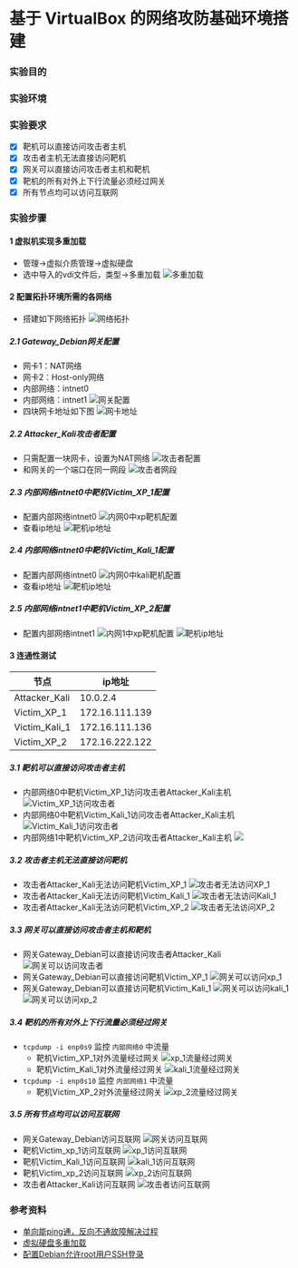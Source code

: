 # 基于 VirtualBox 的网络攻防基础环境搭建
### 实验目的

### 实验环境
### 实验要求
- [x] 靶机可以直接访问攻击者主机
- [x] 攻击者主机无法直接访问靶机
- [x] 网关可以直接访问攻击者主机和靶机
- [x] 靶机的所有对外上下行流量必须经过网关
- [x] 所有节点均可以访问互联网
### 实验步骤
#### 1 虚拟机实现多重加载
- 管理->虚拟介质管理->虚拟硬盘
- 选中导入的vdi文件后，类型->多重加载
    ![多重加载](./img/1%20%E8%99%9A%E6%8B%9F%E6%9C%BA%E5%AE%9E%E7%8E%B0%E5%A4%9A%E9%87%8D%E5%8A%A0%E8%BD%BD.png)
#### 2 配置拓扑环境所需的各网络
- 搭建如下网络拓扑
  ![网络拓扑](./img/30%20%E7%BD%91%E7%BB%9C%E6%8B%93%E6%89%91%E5%9B%BE.jpg)
##### 2.1 Gateway_Debian网关配置
- 网卡1：NAT网络
- 网卡2：Host-only网络
- 内部网络：intnet0
- 内部网络：intnet1
    ![网关配置](./img/2%20%E7%BD%91%E5%85%B3%E9%85%8D%E7%BD%AE%E5%9B%9B%E5%9D%97%E7%BD%91%E5%8D%A1.png)
- 四块网卡地址如下图
    ![网卡地址](./img/3%20%E7%BD%91%E5%85%B3%E5%9B%9B%E5%9D%97%E7%BD%91%E5%8D%A1%E5%9C%B0%E5%9D%80.png)
##### 2.2 Attacker_Kali攻击者配置
- 只需配置一块网卡，设置为NAT网络
    ![攻击者配置](./img/4%20%E6%94%BB%E5%87%BB%E8%80%85%E9%85%8D%E7%BD%AE.png)
- 和网关的一个端口在同一网段
    ![攻击者网段](./img/5%20%E6%94%BB%E5%87%BB%E8%80%85%E7%BD%91%E7%BB%9C%E5%9C%B0%E5%9D%80.png)
##### 2.3 内部网络intnet0中靶机Victim_XP_1配置
- 配置内部网络intnet0
    ![内网0中xp靶机配置](./img/6%20%E5%86%85%E9%83%A8%E7%BD%91%E7%BB%9C0%E4%B8%ADwin7%E9%9D%B6%E6%9C%BA.png)
- 查看ip地址
    ![靶机ip地址](./img/7%20%E5%86%85%E9%83%A8%E7%BD%91%E7%BB%9C0%E4%B8%ADwin7%E9%9D%B6%E6%9C%BA%E5%9C%B0%E5%9D%80.png)
##### 2.4 内部网络intnet0中靶机Victim_Kali_1配置
- 配置内部网络intnet0
    ![内网0中kali靶机配置](./img/8%20%E5%86%85%E9%83%A8%E7%BD%91%E7%BB%9C0%E4%B8%ADkali%E9%9D%B6%E6%9C%BA.png)
- 查看ip地址
    ![靶机ip地址](./img/9%20%E5%86%85%E9%83%A8%E7%BD%91%E7%BB%9C0%E4%B8%ADkali%E9%9D%B6%E6%9C%BA%E5%9C%B0%E5%9D%80.png)
  
##### 2.5 内部网络intnet1中靶机Victim_XP_2配置
- 配置内部网络intnet1
    ![内网1中xp靶机配置](./img/10%20%E5%86%85%E9%83%A8%E7%BD%91%E7%BB%9C1%E4%B8%ADwin7%E9%9D%B6%E6%9C%BA.png)
    ![靶机ip地址](./img/11%20%E5%86%85%E9%83%A8%E7%BD%91%E7%BB%9C1%E4%B8%ADwin7%E9%9D%B6%E6%9C%BA%E5%9C%B0%E5%9D%80.png)
  
#### 3 连通性测试
  |节点|ip地址|
  |----|----|
  |Attacker_Kali|10.0.2.4|
  |Victim_XP_1|172.16.111.139|
  |Victim_Kali_1|172.16.111.136|
  |Victim_XP_2|172.16.222.122|

##### 3.1 靶机可以直接访问攻击者主机
- 内部网络0中靶机Victim_XP_1访问攻击者Attacker_Kali主机
  ![Victim_XP_1访问攻击者](./img/12%20%E5%86%85%E7%BD%910%E9%9D%B6%E6%9C%BAwin7%E8%AE%BF%E9%97%AE%E6%94%BB%E5%87%BB%E8%80%85.png)
- 内部网络0中靶机Victim_Kali_1访问攻击者Attacker_Kali主机
  ![Victim_Kali_1访问攻击者](./img/13%20%E5%86%85%E7%BD%910%E9%9D%B6%E6%9C%BAkali%E8%AE%BF%E9%97%AE%E6%94%BB%E5%87%BB%E8%80%85.png)
- 内部网络1中靶机Victim_XP_2访问攻击者Attacker_Kali主机
  ![](./img/14%20%E5%86%85%E7%BD%911%E9%9D%B6%E6%9C%BAxp%E8%AE%BF%E9%97%AE%E6%94%BB%E5%87%BB%E8%80%85.png)
##### 3.2 攻击者主机无法直接访问靶机
- 攻击者Attacker_Kali无法访问靶机Victim_XP_1
  ![攻击者无法访问XP_1](./img/15%20%E6%94%BB%E5%87%BB%E8%80%85%E6%97%A0%E6%B3%95%E8%AE%BF%E9%97%AExp_1.png)
- 攻击者Attacker_Kali无法访问靶机Victim_Kali_1
  ![攻击者无法访问Kali_1](./img/16%20%E6%94%BB%E5%87%BB%E8%80%85%E6%97%A0%E6%B3%95%E8%AE%BF%E9%97%AEkali_1.png)
- 攻击者Attacker_Kali无法访问靶机Victim_XP_2
  ![攻击者无法访问XP_2](./img/17%20%E6%94%BB%E5%87%BB%E8%80%85%E6%97%A0%E6%B3%95%E8%AE%BF%E9%97%AExp_2.png)
##### 3.3 网关可以直接访问攻击者主机和靶机
- 网关Gateway_Debian可以直接访问攻击者Attacker_Kali
  ![网关可以访问攻击者](./img/18%20%E7%BD%91%E5%85%B3%E5%8F%AF%E4%BB%A5%E8%AE%BF%E9%97%AE%E6%94%BB%E5%87%BB%E8%80%85.png)
- 网关Gateway_Debian可以直接访问靶机Victim_XP_1
  ![网关可以访问xp_1](./img/19%20%E7%BD%91%E5%85%B3%E5%8F%AF%E4%BB%A5%E8%AE%BF%E9%97%AExp_1.png)
- 网关Gateway_Debian可以直接访问靶机Victim_Kali_1
  ![网关可以访问kali_1](./img/20%20%E7%BD%91%E5%85%B3%E5%8F%AF%E4%BB%A5%E8%AE%BF%E9%97%AEkali_1.png)
  ![网关可以访问xp_2](./img/21%20%E7%BD%91%E5%85%B3%E5%8F%AF%E4%BB%A5%E8%AE%BF%E9%97%AExp_2.png)
##### 3.4 靶机的所有对外上下行流量必须经过网关
- `tcpdump -i enp0s9` 监控 `内部网络0` 中流量
  - 靶机Victim_XP_1对外流量经过网关
    ![xp_1流量经过网关](./img/22%20xp_1%E6%B5%81%E9%87%8F%E7%BB%8F%E8%BF%87%E7%BD%91%E5%85%B3.png)
  - 靶机Victim_Kali_1对外流量经过网关
    ![kali_1流量经过网关](./img/24%20kali_1%E6%B5%81%E9%87%8F%E7%BB%8F%E8%BF%87%E7%BD%91%E5%85%B3.png)
- `tcpdump -i enp0s10` 监控 `内部网络1` 中流量
  - 靶机Victim_XP_2对外流量经过网关
    ![xp_2流量经过网关](./img/23%20xp_2%E6%B5%81%E9%87%8F%E7%BB%8F%E8%BF%87%E7%BD%91%E5%85%B3.png)
##### 3.5 所有节点均可以访问互联网
- 网关Gateway_Debian访问互联网
  ![网关访问互联网](./img/25%20%E7%BD%91%E5%85%B3%E8%AE%BF%E9%97%AE%E4%BA%92%E8%81%94%E7%BD%91.png)
- 靶机Victim_xp_1访问互联网
  ![xp_1访问互联网](./img/26%20xp_1%E8%AE%BF%E9%97%AE%E4%BA%92%E8%81%94%E7%BD%91.png)
- 靶机Victim_Kali_1访问互联网
  ![kali_1访问互联网](./img/27%20kali_1%E8%AE%BF%E9%97%AE%E4%BA%92%E8%81%94%E7%BD%91.png)
- 靶机Victim_xp_2访问互联网
  ![xp_2访问互联网](./img/28%20xp_2%E8%AE%BF%E9%97%AE%E4%BA%92%E8%81%94%E7%BD%91.png)
- 攻击者Attacker_Kali访问互联网
  ![攻击者访问互联网](./img/29%20%E6%94%BB%E5%87%BB%E8%80%85%E8%AE%BF%E9%97%AE%E4%BA%92%E8%81%94%E7%BD%91.png)
### 参考资料
- [单向能ping通，反向不通故障解决过程](https://blog.csdn.net/wj31932/article/details/89634302)
- [虚拟硬盘多重加载](https://www.expoli.tech/articles/2021/06/07/1623066136894)
- [配置Debian允许root用户SSH登录](https://www.cnblogs.com/pengpengboshi/p/16042972.html)